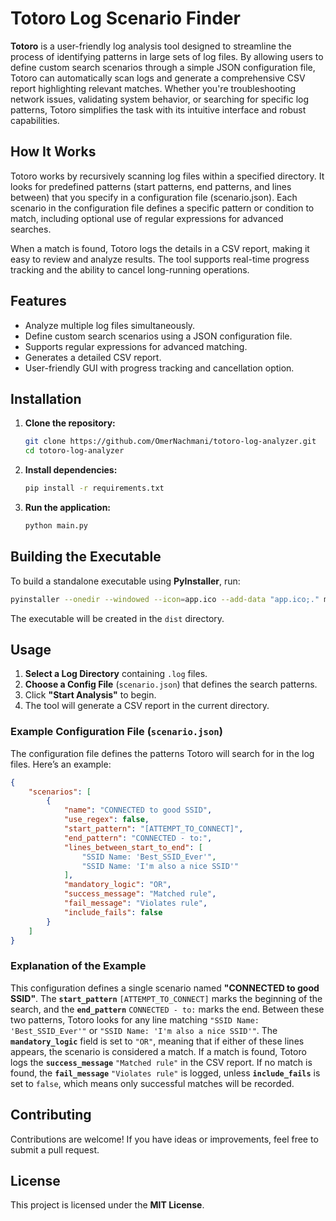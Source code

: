 # Totoro Log Scenario Finder

**Totoro** is a user-friendly log analysis tool designed to streamline the process of identifying patterns in large sets of log files. By allowing users to define custom search scenarios through a simple JSON configuration file, Totoro can automatically scan logs and generate a comprehensive CSV report highlighting relevant matches. Whether you're troubleshooting network issues, validating system behavior, or searching for specific log patterns, Totoro simplifies the task with its intuitive interface and robust capabilities.

## How It Works
Totoro works by recursively scanning log files within a specified directory. It looks for predefined patterns (start patterns, end patterns, and lines between) that you specify in a configuration file (scenario.json). Each scenario in the configuration file defines a specific pattern or condition to match, including optional use of regular expressions for advanced searches.

When a match is found, Totoro logs the details in a CSV report, making it easy to review and analyze results. The tool supports real-time progress tracking and the ability to cancel long-running operations.

## Features

- Analyze multiple log files simultaneously.  
- Define custom search scenarios using a JSON configuration file.  
- Supports regular expressions for advanced matching.  
- Generates a detailed CSV report.  
- User-friendly GUI with progress tracking and cancellation option.

## Installation

1. **Clone the repository:**

   ```bash
   git clone https://github.com/OmerNachmani/totoro-log-analyzer.git
   cd totoro-log-analyzer
   ```

2. **Install dependencies:**

   ```bash
   pip install -r requirements.txt
   ```

3. **Run the application:**

   ```bash
   python main.py
   ```

## Building the Executable

To build a standalone executable using **PyInstaller**, run:

```bash
pyinstaller --onedir --windowed --icon=app.ico --add-data "app.ico;." main.py
```

The executable will be created in the `dist` directory.

## Usage

1. **Select a Log Directory** containing `.log` files.  
2. **Choose a Config File** (`scenario.json`) that defines the search patterns.  
3. Click **"Start Analysis"** to begin.  
4. The tool will generate a CSV report in the current directory.

### Example Configuration File (`scenario.json`)
The configuration file defines the patterns Totoro will search for in the log files. Here’s an example:
```json
{
    "scenarios": [
        {
            "name": "CONNECTED to good SSID",
            "use_regex": false,
            "start_pattern": "[ATTEMPT_TO_CONNECT]",
            "end_pattern": "CONNECTED - to:",
            "lines_between_start_to_end": [
                "SSID Name: 'Best_SSID_Ever'",
                "SSID Name: 'I'm also a nice SSID'"
            ],
            "mandatory_logic": "OR",
            "success_message": "Matched rule",
            "fail_message": "Violates rule",
            "include_fails": false
        }
    ]
}
```
### Explanation of the Example

This configuration defines a single scenario named **"CONNECTED to good SSID"**. The **`start_pattern`** `[ATTEMPT_TO_CONNECT]` marks the beginning of the search, and the **`end_pattern`** `CONNECTED - to:` marks the end. Between these two patterns, Totoro looks for any line matching `"SSID Name: 'Best_SSID_Ever'"` or `"SSID Name: 'I'm also a nice SSID'"`. The **`mandatory_logic`** field is set to `"OR"`, meaning that if either of these lines appears, the scenario is considered a match. If a match is found, Totoro logs the **`success_message`** `"Matched rule"` in the CSV report. If no match is found, the **`fail_message`** `"Violates rule"` is logged, unless **`include_fails`** is set to `false`, which means only successful matches will be recorded.

## Contributing

Contributions are welcome! If you have ideas or improvements, feel free to submit a pull request.

## License

This project is licensed under the **MIT License**.
